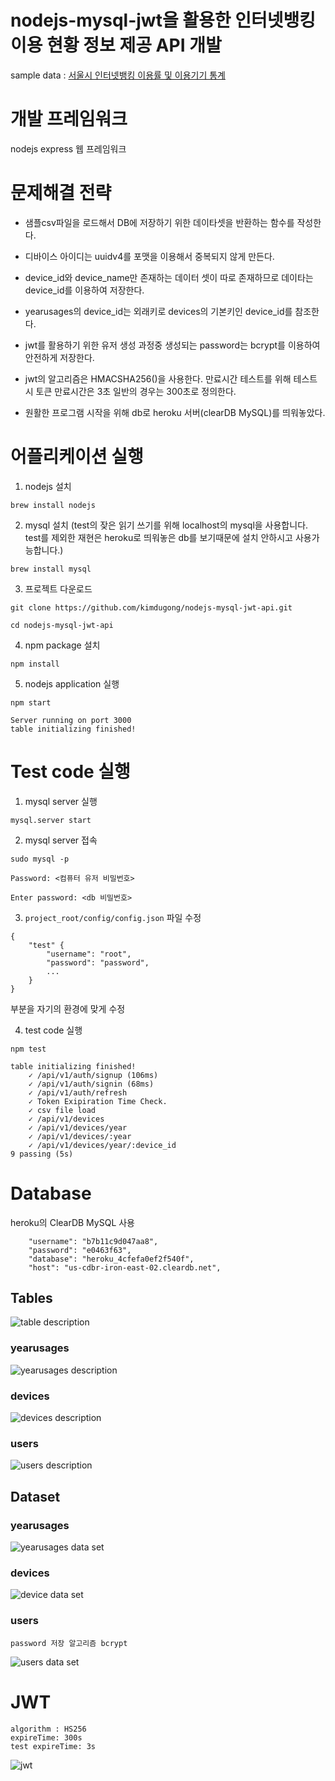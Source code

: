 # nodejs-mysql-jwt을 활용한 인터넷뱅킹 이용 현황 정보 제공 API 개발

sample data : [서울시 인터넷뱅킹 이용률 및 이용기기 통계](http://data.seoul.go.kr/dataList/datasetView.do?infId=10909&srvType=S&serviceKind=2&c%20urrentPageNo=1)

# 개발 프레임워크

nodejs express 웹 프레임워크

# 문제해결 전략

- 샘플csv파일을 로드해서 DB에 저장하기 위한 데이타셋을 반환하는 함수를 작성한다.

- 디바이스 아이디는 uuidv4를 포맷을 이용해서 중복되지 않게 만든다.

- device_id와 device_name만 존재하는 데이터 셋이 따로 존재하므로 데이타는 device_id를 이용하여 저장한다.

- yearusages의 device_id는 외래키로 devices의 기본키인 device_id를 참조한다.

- jwt를 활용하기 위한 유저 생성 과정중 생성되는 password는 bcrypt를 이용하여 안전하게 저장한다.

- jwt의 알고리즘은 HMACSHA256()을 사용한다. 만료시간 테스트를 위해 테스트시 토큰 만료시간은 3초 일반의 경우는 300초로 정의한다.

- 원활한 프로그램 시작을 위해 db로 heroku 서버(clearDB MySQL)를 띄워놓았다.

# 어플리케이션 실행

1. nodejs 설치

`brew install nodejs`

2. mysql 설치 (test의 잦은 읽기 쓰기를 위해 localhost의 mysql을 사용합니다. test를 제외한 재현은 heroku로 띄워놓은 db를 보기때문에 설치 안하시고 사용가능합니다.)

`brew install mysql`

3. 프로젝트 다운로드

`git clone https://github.com/kimdugong/nodejs-mysql-jwt-api.git`

`cd nodejs-mysql-jwt-api`

4. npm package 설치

`npm install`

5. nodejs application 실행

`npm start`

    Server running on port 3000
    table initializing finished!

# Test code 실행

1. mysql server 실행

`mysql.server start`

2. mysql server 접속

`sudo mysql -p`

`Password: <컴퓨터 유저 비밀번호>`

`Enter password: <db 비밀번호>`

3. `project_root/config/config.json` 파일 수정

```
{
    "test" {
        "username": "root",
        "password": "password",
        ...
    }
}
```

부분을 자기의 환경에 맞게 수정

4. test code 실행

`npm test`

    table initializing finished!
        ✓ /api/v1/auth/signup (106ms)
        ✓ /api/v1/auth/signin (68ms)
        ✓ /api/v1/auth/refresh
        ✓ Token Exipiration Time Check.
        ✓ csv file load
        ✓ /api/v1/devices
        ✓ /api/v1/devices/year
        ✓ /api/v1/devices/:year
        ✓ /api/v1/devices/year/:device_id
    9 passing (5s)

# Database

heroku의 ClearDB MySQL 사용

```
    "username": "b7b11c9d047aa8",
    "password": "e0463f63",
    "database": "heroku_4cfefa0ef2f540f",
    "host": "us-cdbr-iron-east-02.cleardb.net",
```

## Tables

![table description](https://d.pr/i/0v6EoB+)

### yearusages

![yearusages description](https://d.pr/i/uLw18X+)

### devices

![devices description](https://d.pr/i/y1sOo1+)

### users

![users description](https://d.pr/i/UU0Fg9+)

## Dataset

### yearusages

![yearusages data set](https://d.pr/i/2hdOtt+)

### devices

![device data set](https://d.pr/i/oJv5ON+)

### users

    password 저장 알고리즘 bcrypt

![users data set](https://d.pr/i/ZjsXO4+)

# JWT

    algorithm : HS256
    expireTime: 300s
    test expireTime: 3s

![jwt](https://d.pr/i/iowkG3+)
